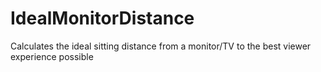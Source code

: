 # IdealMonitorDistance
Calculates the ideal sitting distance from a monitor/TV to the best viewer experience possible
